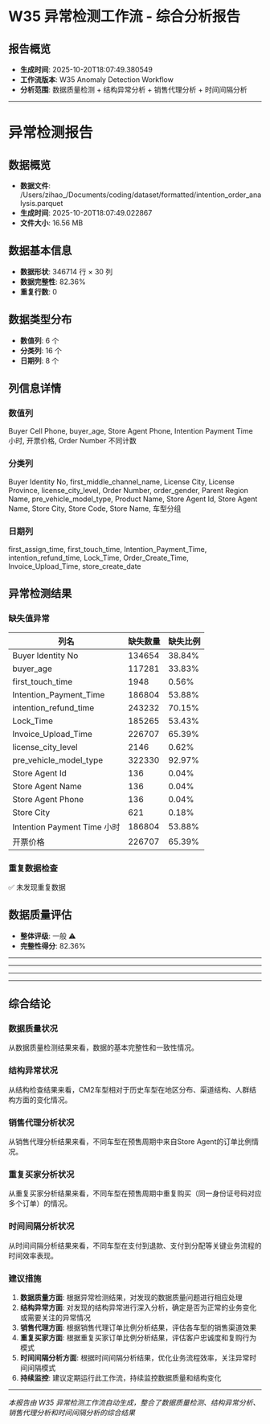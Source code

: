 # W35 异常检测工作流 - 综合分析报告

## 报告概览
- **生成时间**: 2025-10-20T18:07:49.380549
- **工作流版本**: W35 Anomaly Detection Workflow
- **分析范围**: 数据质量检测 + 结构异常分析 + 销售代理分析 + 时间间隔分析

---

# 异常检测报告

## 数据概览
- **数据文件**: /Users/zihao_/Documents/coding/dataset/formatted/intention_order_analysis.parquet
- **生成时间**: 2025-10-20T18:07:49.022867
- **文件大小**: 16.56 MB

## 数据基本信息
- **数据形状**: 346714 行 × 30 列
- **数据完整性**: 82.36%
- **重复行数**: 0

## 数据类型分布
- **数值列**: 6 个
- **分类列**: 16 个  
- **日期列**: 8 个

## 列信息详情
### 数值列
Buyer Cell Phone, buyer_age, Store Agent Phone, Intention Payment Time 小时, 开票价格, Order Number 不同计数

### 分类列
Buyer Identity No, first_middle_channel_name, License City, License Province, license_city_level, Order Number, order_gender, Parent Region Name, pre_vehicle_model_type, Product Name, Store Agent Id, Store Agent Name, Store City, Store Code, Store Name, 车型分组

### 日期列
first_assign_time, first_touch_time, Intention_Payment_Time, intention_refund_time, Lock_Time, Order_Create_Time, Invoice_Upload_Time, store_create_date

## 异常检测结果

### 缺失值异常

| 列名 | 缺失数量 | 缺失比例 |
|------|----------|----------|
| Buyer Identity No | 134654 | 38.84% |
| buyer_age | 117281 | 33.83% |
| first_touch_time | 1948 | 0.56% |
| Intention_Payment_Time | 186804 | 53.88% |
| intention_refund_time | 243232 | 70.15% |
| Lock_Time | 185265 | 53.43% |
| Invoice_Upload_Time | 226707 | 65.39% |
| license_city_level | 2146 | 0.62% |
| pre_vehicle_model_type | 322330 | 92.97% |
| Store Agent Id | 136 | 0.04% |
| Store Agent Name | 136 | 0.04% |
| Store Agent Phone | 136 | 0.04% |
| Store City | 621 | 0.18% |
| Intention Payment Time 小时 | 186804 | 53.88% |
| 开票价格 | 226707 | 65.39% |

### 重复数据检查
✅ 未发现重复数据

## 数据质量评估
- **整体评级**: 一般 ⚠️
- **完整性得分**: 82.36%


---



---



---



---

## 综合结论

### 数据质量状况
从数据质量检测结果来看，数据的基本完整性和一致性情况。

### 结构异常状况
从结构检查结果来看，CM2车型相对于历史车型在地区分布、渠道结构、人群结构方面的变化情况。

### 销售代理分析状况
从销售代理分析结果来看，不同车型在预售周期中来自Store Agent的订单比例情况。

### 重复买家分析状况
从重复买家分析结果来看，不同车型在预售周期中重复购买（同一身份证号码对应多个订单）的情况。

### 时间间隔分析状况
从时间间隔分析结果来看，不同车型在支付到退款、支付到分配等关键业务流程的时间效率表现。

### 建议措施
1. **数据质量方面**: 根据异常检测结果，对发现的数据质量问题进行相应处理
2. **结构异常方面**: 对发现的结构异常进行深入分析，确定是否为正常的业务变化或需要关注的异常情况
3. **销售代理方面**: 根据销售代理订单比例分析结果，评估各车型的销售渠道效果
4. **重复买家方面**: 根据重复买家订单比例分析结果，评估客户忠诚度和复购行为模式
5. **时间间隔分析方面**: 根据时间间隔分析结果，优化业务流程效率，关注异常时间间隔模式
6. **持续监控**: 建议定期运行此工作流，持续监控数据质量和结构变化

---

*本报告由 W35 异常检测工作流自动生成，整合了数据质量检测、结构异常分析、销售代理分析和时间间隔分析的综合结果*

